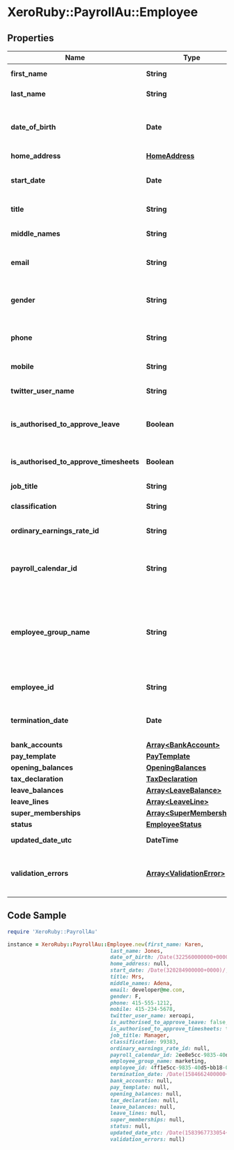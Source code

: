 # XeroRuby::PayrollAu::Employee

## Properties

Name | Type | Description | Notes
------------ | ------------- | ------------- | -------------
**first_name** | **String** | First name of employee | 
**last_name** | **String** | Last name of employee | 
**date_of_birth** | **Date** | Date of birth of the employee (YYYY-MM-DD) | 
**home_address** | [**HomeAddress**](HomeAddress.md) |  | [optional] 
**start_date** | **Date** | Start date for an employee (YYYY-MM-DD) | [optional] 
**title** | **String** | Title of the employee | [optional] 
**middle_names** | **String** | Middle name(s) of the employee | [optional] 
**email** | **String** | The email address for the employee | [optional] 
**gender** | **String** | The employee’s gender. See Employee Gender | [optional] 
**phone** | **String** | Employee phone number | [optional] 
**mobile** | **String** | Employee mobile number | [optional] 
**twitter_user_name** | **String** | Employee’s twitter name | [optional] 
**is_authorised_to_approve_leave** | **Boolean** | Authorised to approve other employees&#39; leave requests | [optional] 
**is_authorised_to_approve_timesheets** | **Boolean** | Authorised to approve timesheets | [optional] 
**job_title** | **String** | JobTitle of the employee | [optional] 
**classification** | **String** | Employees classification | [optional] 
**ordinary_earnings_rate_id** | **String** | Xero unique identifier for earnings rate | [optional] 
**payroll_calendar_id** | **String** | Xero unique identifier for payroll calendar for the employee | [optional] 
**employee_group_name** | **String** | The Employee Group allows you to report on payroll expenses and liabilities for each group of employees | [optional] 
**employee_id** | **String** | Xero unique identifier for an Employee | [optional] 
**termination_date** | **Date** | Employee Termination Date (YYYY-MM-DD) | [optional] 
**bank_accounts** | [**Array&lt;BankAccount&gt;**](BankAccount.md) |  | [optional] 
**pay_template** | [**PayTemplate**](PayTemplate.md) |  | [optional] 
**opening_balances** | [**OpeningBalances**](OpeningBalances.md) |  | [optional] 
**tax_declaration** | [**TaxDeclaration**](TaxDeclaration.md) |  | [optional] 
**leave_balances** | [**Array&lt;LeaveBalance&gt;**](LeaveBalance.md) |  | [optional] 
**leave_lines** | [**Array&lt;LeaveLine&gt;**](LeaveLine.md) |  | [optional] 
**super_memberships** | [**Array&lt;SuperMembership&gt;**](SuperMembership.md) |  | [optional] 
**status** | [**EmployeeStatus**](EmployeeStatus.md) |  | [optional] 
**updated_date_utc** | **DateTime** | Last modified timestamp | [optional] 
**validation_errors** | [**Array&lt;ValidationError&gt;**](ValidationError.md) | Displays array of validation error messages from the API | [optional] 

## Code Sample

```ruby
require 'XeroRuby::PayrollAu'

instance = XeroRuby::PayrollAu::Employee.new(first_name: Karen,
                                 last_name: Jones,
                                 date_of_birth: /Date(322560000000+0000)/,
                                 home_address: null,
                                 start_date: /Date(320284900000+0000)/,
                                 title: Mrs,
                                 middle_names: Adena,
                                 email: developer@me.com,
                                 gender: F,
                                 phone: 415-555-1212,
                                 mobile: 415-234-5678,
                                 twitter_user_name: xeroapi,
                                 is_authorised_to_approve_leave: false,
                                 is_authorised_to_approve_timesheets: true,
                                 job_title: Manager,
                                 classification: 99383,
                                 ordinary_earnings_rate_id: null,
                                 payroll_calendar_id: 2ee8e5cc-9835-40d5-bb18-09fdb118db9c,
                                 employee_group_name: marketing,
                                 employee_id: 4ff1e5cc-9835-40d5-bb18-09fdb118db9c,
                                 termination_date: /Date(1584662400000+0000)/,
                                 bank_accounts: null,
                                 pay_template: null,
                                 opening_balances: null,
                                 tax_declaration: null,
                                 leave_balances: null,
                                 leave_lines: null,
                                 super_memberships: null,
                                 status: null,
                                 updated_date_utc: /Date(1583967733054+0000)/,
                                 validation_errors: null)
```


